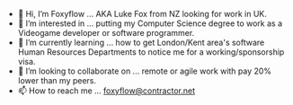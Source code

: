 - 👋 Hi, I’m Foxyflow ... AKA Luke Fox from NZ looking for work in UK.
- 👀 I’m interested in ... putting my Computer Science degree to work as a Videogame developer or software programmer.
- 🌱 I’m currently learning ... how to get London/Kent area's software Human Resources Departments to notice me for a working/sponsorship visa.
- 💞️ I’m looking to collaborate on ... remote or agile work with pay 20% lower than my peers.
- 📫 How to reach me ... foxyflow@contractor.net

<!---
foxyflow/foxyflow is a ✨ special ✨ repository because its `README.md` (this file) appears on your GitHub profile.
You can click the Preview link to take a look at your changes.
--->
